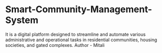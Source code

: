 # Smart-Community-Management-System
It is a digital platform designed to streamline and automate various administrative and operational tasks in residential communities, housing societies, and gated complexes.
Author - Mitali
